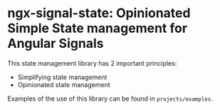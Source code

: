 # ngx-signal-state: Opinionated Simple State management for Angular Signals

This state management library has 2 important principles:
- Simplifying state management
- Opinionated state management

Examples of the use of this library can be found in `projects/examples`.







